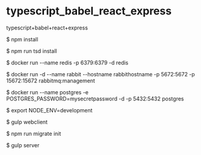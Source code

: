 # typescript_babel_react_express
typescript+babel+react+express

$ npm install

$ npm run tsd install

$ docker run --name redis -p 6379:6379 -d redis

$ docker run -d --name rabbit --hostname rabbithostname -p 5672:5672 -p 15672:15672 rabbitmq:management

$ docker run --name postgres -e POSTGRES_PASSWORD=mysecretpassword -d -p 5432:5432 postgres

$ export NODE_ENV=development

$ gulp webclient

$ npm run migrate init

$ gulp server
